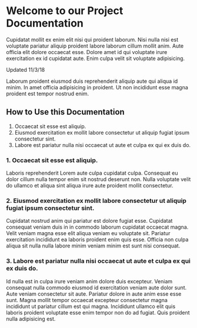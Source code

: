 # Welcome to our Project Documentation

Cupidatat mollit ex enim elit nisi qui proident laborum. Nisi nulla nisi est voluptate pariatur aliquip proident labore laborum cillum mollit anim. Aute officia elit dolore occaecat esse. Dolore amet id qui voluptate irure exercitation ex id cupidatat aute. Enim culpa velit sit voluptate adipisicing.

Updated 11/3/18

Laborum proident eiusmod duis reprehenderit aliquip aute qui aliqua id minim. In amet officia adipisicing in proident. Ut non incididunt esse magna proident est tempor nostrud enim.

## How to Use this Documentation

1. Occaecat sit esse est aliquip.
2. Eiusmod exercitation ex mollit labore consectetur ut aliquip fugiat ipsum consectetur sint.
3. Labore est pariatur nulla nisi occaecat ut aute et culpa ex qui ex duis do.

### 1. Occaecat sit esse est aliquip.

Laboris reprehenderit Lorem aute culpa cupidatat culpa. Consequat eu dolor cillum nulla tempor enim sit nostrud deserunt non. Nulla voluptate velit do ullamco et aliqua sint aliqua irure aute proident mollit consectetur.

### 2. Eiusmod exercitation ex mollit labore consectetur ut aliquip fugiat ipsum consectetur sint.

Cupidatat nostrud anim qui pariatur est dolore fugiat esse. Cupidatat consequat veniam duis in in commodo laborum cupidatat occaecat magna. Velit veniam magna esse elit aliqua veniam eu voluptate sit. Pariatur exercitation incididunt ea laboris proident enim quis esse. Officia non culpa aliqua sit nulla nulla labore minim veniam minim est sunt nisi consequat.

### 3. Labore est pariatur nulla nisi occaecat ut aute et culpa ex qui ex duis do.

Id nulla est in culpa irure veniam anim dolore duis excepteur. Veniam consequat nulla commodo eiusmod id exercitation veniam aute dolor sunt. Aute veniam consectetur sit aute. Pariatur dolore in aute anim esse esse sunt. Magna mollit tempor occaecat excepteur consectetur magna incididunt ut pariatur cillum est qui magna. Incididunt ullamco elit quis laboris proident voluptate esse enim tempor non do ad fugiat. Quis proident nulla adipisicing est.